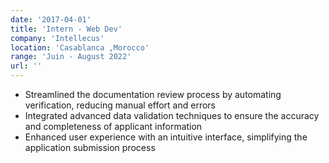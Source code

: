 ```yaml
---
date: '2017-04-01'
title: 'Intern - Web Dev'
company: 'Intellecus'
location: 'Casablanca ,Morocco'
range: 'Juin - August 2022'
url: ''
---
```


- Streamlined the documentation review process by automating verification, reducing manual effort and errors
- Integrated advanced data validation techniques to ensure the accuracy and completeness of applicant information
- Enhanced user experience with an intuitive interface, simplifying the application submission process

